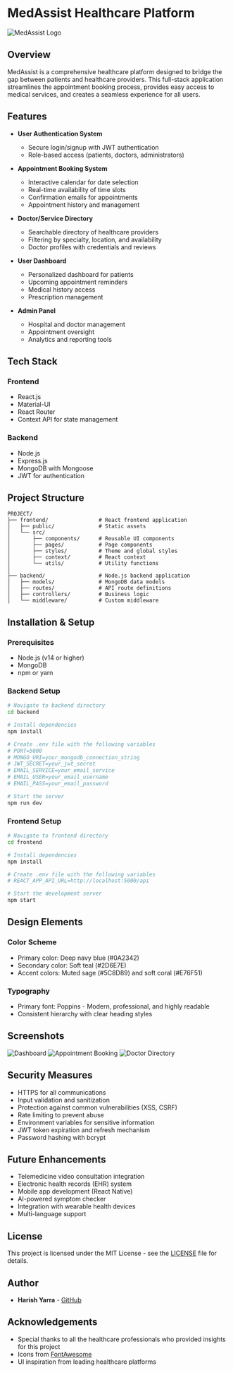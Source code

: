 # MedAssist Healthcare Platform

![MedAssist Logo](./frontend/public/logo.png)

## Overview

MedAssist is a comprehensive healthcare platform designed to bridge the gap between patients and healthcare providers. This full-stack application streamlines the appointment booking process, provides easy access to medical services, and creates a seamless experience for all users.

## Features

- **User Authentication System**
  - Secure login/signup with JWT authentication
  - Role-based access (patients, doctors, administrators)

- **Appointment Booking System**
  - Interactive calendar for date selection
  - Real-time availability of time slots
  - Confirmation emails for appointments
  - Appointment history and management

- **Doctor/Service Directory**
  - Searchable directory of healthcare providers
  - Filtering by specialty, location, and availability
  - Doctor profiles with credentials and reviews

- **User Dashboard**
  - Personalized dashboard for patients
  - Upcoming appointment reminders
  - Medical history access
  - Prescription management

- **Admin Panel**
  - Hospital and doctor management
  - Appointment oversight
  - Analytics and reporting tools

## Tech Stack

### Frontend
- React.js
- Material-UI
- React Router
- Context API for state management

### Backend
- Node.js
- Express.js
- MongoDB with Mongoose
- JWT for authentication

## Project Structure

```
PROJECT/
├── frontend/                # React frontend application
│   ├── public/              # Static assets
│   └── src/
│       ├── components/      # Reusable UI components
│       ├── pages/           # Page components
│       ├── styles/          # Theme and global styles
│       ├── context/         # React context
│       └── utils/           # Utility functions
│
├── backend/                 # Node.js backend application
│   ├── models/              # MongoDB data models
│   ├── routes/              # API route definitions
│   ├── controllers/         # Business logic
│   └── middleware/          # Custom middleware
```

## Installation & Setup

### Prerequisites
- Node.js (v14 or higher)
- MongoDB
- npm or yarn

### Backend Setup
```bash
# Navigate to backend directory
cd backend

# Install dependencies
npm install

# Create .env file with the following variables
# PORT=5000
# MONGO_URI=your_mongodb_connection_string
# JWT_SECRET=your_jwt_secret
# EMAIL_SERVICE=your_email_service
# EMAIL_USER=your_email_username
# EMAIL_PASS=your_email_password

# Start the server
npm run dev
```

### Frontend Setup
```bash
# Navigate to frontend directory
cd frontend

# Install dependencies
npm install

# Create .env file with the following variables
# REACT_APP_API_URL=http://localhost:5000/api

# Start the development server
npm start
```

## Design Elements

### Color Scheme
- Primary color: Deep navy blue (#0A2342)
- Secondary color: Soft teal (#2D6E7E)
- Accent colors: Muted sage (#5C8D89) and soft coral (#E76F51)

### Typography
- Primary font: Poppins - Modern, professional, and highly readable
- Consistent hierarchy with clear heading styles

## Screenshots

![Dashboard](./screenshots/dashboard.png)
![Appointment Booking](./screenshots/appointment.png)
![Doctor Directory](./screenshots/doctors.png)

## Security Measures

- HTTPS for all communications
- Input validation and sanitization
- Protection against common vulnerabilities (XSS, CSRF)
- Rate limiting to prevent abuse
- Environment variables for sensitive information
- JWT token expiration and refresh mechanism
- Password hashing with bcrypt

## Future Enhancements

- Telemedicine video consultation integration
- Electronic health records (EHR) system
- Mobile app development (React Native)
- AI-powered symptom checker
- Integration with wearable health devices
- Multi-language support

## License

This project is licensed under the MIT License - see the [LICENSE](LICENSE) file for details.

## Author

- **Harish Yarra** - [GitHub](https://github.com/HarishxChamp)

## Acknowledgements

- Special thanks to all the healthcare professionals who provided insights for this project
- Icons from [FontAwesome](https://fontawesome.com/)
- UI inspiration from leading healthcare platforms
